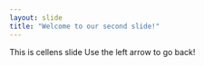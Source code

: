 ```yaml
---
layout: slide
title: "Welcome to our second slide!"
---
```

This is cellens slide
Use the left arrow to go back!
